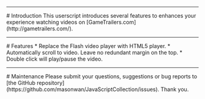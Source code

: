<hr />
# Introduction
This userscript introduces several features to enhances your experience watching videos on [GameTrailers.com](http://gametrailers.com/).

<hr />
# Features
* Replace the Flash video player with HTML5 player.
* Automatically scroll to video. Leave no redundant margin on the top.
* Double click will play/pause the video.

<hr />
# Maintenance
Please submit your questions, suggestions or bug reports to [the GitHub repository](https://github.com/masonwan/JavaScriptCollection/issues). Thank you.